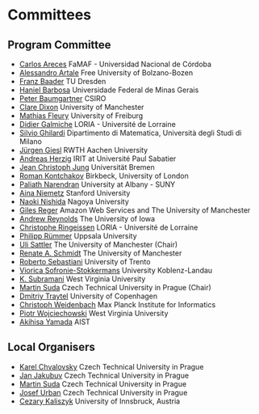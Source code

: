 # Committees

## Program Committee

- [Carlos Areces](http://www.cs.famaf.unc.edu.ar/~careces/)                        FaMAF - Universidad Nacional de Córdoba
- [Alessandro Artale](https://www.unibz.it/it/faculties/computer-science/academic-staff/person/3026-alessandro-artale)  Free University of Bolzano-Bozen
- [Franz Baader](http://lat.inf.tu-dresden.de/~baader/index-en.html)              TU Dresden
- [Haniel Barbosa](https://homepages.dcc.ufmg.br/~hbarbosa/)  Universidade Federal de Minas Gerais
- [Peter Baumgartner](https://people.csiro.au/B/P/Peter-Baumgartner/)                        CSIRO
- [Clare Dixon](https://www.research.manchester.ac.uk/portal/clare.dixon.html)   University of Manchester
- [Mathias Fleury](https://cca.informatik.uni-freiburg.de/fleury/)   University of Freiburg
- [Didier Galmiche](http://www.loria.fr/~galmiche)                                   LORIA - Université de Lorraine
- [Silvio Ghilardi](http://users.mat.unimi.it/users/ghilardi/allegati/research.html) Dipartimento di Matematica, Università degli Studi di Milano
- [Jürgen Giesl](http://verify.rwth-aachen.de/giesl/)                             RWTH Aachen University
- [Andreas Herzig](https://www.irit.fr/~Andreas.Herzig/)  IRIT at Université Paul Sabatier
- [Jean Christoph Jung](http://www.informatik.uni-bremen.de/~jeanjung/)                  Universität Bremen
- [Roman Kontchakov](http://www.dcs.bbk.ac.uk/~roman)                                 Birkbeck, University of London
- [Paliath Narendran](http://www.cs.albany.edu/~dran/)                                University at Albany - SUNY
- [Aina Niemetz](https://cs.stanford.edu/~niemetz/)                                Stanford University
- [Naoki Nishida](https://www.trs.css.i.nagoya-u.ac.jp/~nishida/index-en.html)        Nagoya University
- [Giles Reger](http://www.cs.man.ac.uk/~regerg)                                 Amazon Web Services and The University of Manchester
- [Andrew Reynolds](http://homepage.cs.uiowa.edu/~ajreynol/)  The University of Iowa
- [Christophe Ringeissen](https://members.loria.fr/CRingeissen/)  LORIA - Université de Lorraine
- [Philipp Rümmer](http://www.philipp.ruemmer.org/)                                 Uppsala University
- [Uli	Sattler](http://www.cs.man.ac.uk/~sattler/)                              The University of Manchester (Chair)
- [Renate A. Schmidt](http://www.cs.man.ac.uk/~schmidt/)                             The University of Manchester
- [Roberto Sebastiani](http://disi.unitn.it/rseba/)                                     University of Trento
- [Viorica Sofronie-Stokkermans](http://userpages.uni-koblenz.de/~sofronie/)                      University Koblenz-Landau
- [K. Subramani](https://directory.statler.wvu.edu/faculty-staff-directory/k-subramani)                          West Virginia University
- [Martin Suda](http://people.ciirc.cvut.cz/~sudamar2/)                          Czech Technical University in Prague (Chair)
- [Dmitriy Traytel](https://www21.in.tum.de/~traytel/)     University of Copenhagen
- [Christoph Weidenbach](http://www.mpi-inf.mpg.de/~weidenb/)                             Max Planck Institute for Informatics
- [Piotr Wojciechowski](https://directory.statler.wvu.edu/faculty-staff-directory/piotr-wojciechowski)                          West Virginia University
- [Akihisa Yamada](https://akihisayamada.github.io/)        AIST

## Local Organisers

- [Karel Chvalovsky](https://www.ciirc.cvut.cz/people/people-list/?uid=chvalkar) Czech Technical University in Prague
- [Jan Jakubuv](http://people.ciirc.cvut.cz/~jakubja5/) Czech Technical University in Prague
- [Martin Suda](http://people.ciirc.cvut.cz/~sudamar2/) Czech Technical University in Prague
- [Josef Urban](http://people.ciirc.cvut.cz/~urbanjo3/) Czech Technical University in Prague
- [Cezary Kaliszyk](http://cl-informatik.uibk.ac.at/~cek/) University of Innsbruck, Austria

